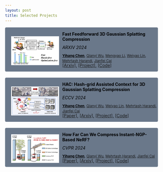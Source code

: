 ```yaml
---
layout: post
title: Selected Projects
---
```



<div style="margin-bottom: 20px;">

  <div style="display: flex; align-items: center; background-color: rgb(106, 120, 138); color: black; border-radius: 4px; overflow: hidden;">
    <div style="flex: 1;">
      <img src="/paper_fcgs_teaser.png" style="max-height: 105pt; margin-top: 12px; margin-left: 20px;">
    </div>
    <div style="flex: 2; padding-left: 1px; padding-top: 12px; padding-bottom: 13px; margin-left: 30px;">
      <p style="margin: 1px 0;"><b>Fast Feedforward 3D Gaussian Splatting Compression</b></p>
      <p style="margin: 10px 0;"><em>ARXIV 2024</em></p>
      <p style="margin: -1px 0;"><small><span style="font-weight: bold;"><u>Yihang Chen</u></span>, <a href="https://qianyiwu.github.io" target="_blank">Qianyi Wu</a>, <a href="https://scholar.google.com/citations?user=fAIEYrEAAAAJ&hl=zh-CN&oi=ao" target="_blank">Mengyao Li</a>, <a href="https://weiyaolin.github.io" target="_blank">Weiyao Lin</a>, <a href="https://sites.google.com/site/mehrtashharandi/" target="_blank">Mehrtash Harandi</a>, <a href="http://jianfei-cai.github.io" target="_blank">Jianfei Cai</a></small></p>
      <p style="margin: -1px 0;"><a href="https://arxiv.org/abs/xxxx.xxxxx" target="_blank">[Arxiv]</a>, <a href="https://yihangchen-ee.github.io/project_fcgs/" target="_blank">[Project]</a>, <a href="https://github.com/yihangchen-ee/fcgs/" target="_blank">[Code]</a></p>
    </div>
  </div>

</div>

<div style="margin-bottom: 20px;">

  <div style="display: flex; align-items: center; background-color: rgb(106, 120, 138); color: black; border-radius: 4px; overflow: hidden;">
    <div style="flex: 1;">
      <img src="/paper_hac_teaser.png" style="max-height: 105pt; margin-top: 12px; margin-left: 20px;">
    </div>
    <div style="flex: 2; padding-left: 1px; padding-top: 12px; padding-bottom: 13px; margin-left: 30px;">
      <p style="margin: 1px 0;"><b>HAC: Hash-grid Assisted Context for 3D Gaussian Splatting Compression</b></p>
      <p style="margin: 10px 0;"><em>ECCV 2024</em></p>
      <p style="margin: -1px 0;"><small><span style="font-weight: bold;"><u>Yihang Chen</u></span>, <a href="https://qianyiwu.github.io" target="_blank">Qianyi Wu</a>, <a href="https://weiyaolin.github.io" target="_blank">Weiyao Lin</a>, <a href="https://sites.google.com/site/mehrtashharandi/" target="_blank">Mehrtash Harandi</a>, <a href="http://jianfei-cai.github.io" target="_blank">Jianfei Cai</a></small></p>
      <p style="margin: -1px 0;"><a href="https://www.ecva.net/papers/eccv_2024/papers_ECCV/papers/01178.pdf" target="_blank">[Paper]</a>, <a href="https://arxiv.org/abs/2403.14530" target="_blank">[Arxiv]</a>, <a href="https://yihangchen-ee.github.io/project_hac/" target="_blank">[Project]</a>, <a href="https://github.com/yihangchen-ee/hac/" target="_blank">[Code]</a></p>
    </div>
  </div>

</div>


<div style="margin-bottom: 20px;">
  <div style="display: flex; align-items: center; background-color: rgb(106, 120, 138); color: black; border-radius: 4px; overflow: hidden;">
    <div style="flex: 1;">
      <img src="/paper_cnc_teaser.png" style="max-height: 105pt; margin-top: 12px; margin-left: 20px;">
    </div>
    <div style="flex: 2; padding-left: 1px; padding-top: 12px; padding-bottom: 13px; margin-left: 30px;">
      <p style="margin: 1px 0;"><b>How Far Can We Compress Instant-NGP-Based NeRF?</b></p>
      <p style="margin: 10px 0;"><em>CVPR 2024</em></p>
      <p style="margin: -1px 0;"><small><span style="font-weight: bold;"><u>Yihang Chen</u></span>, <a href="https://qianyiwu.github.io" target="_blank">Qianyi Wu</a>, <a href="https://sites.google.com/site/mehrtashharandi/" target="_blank">Mehrtash Harandi</a>, <a href="http://jianfei-cai.github.io" target="_blank">Jianfei Cai</a></small></p>
      <p style="margin: -1px 0;"><a href="https://openaccess.thecvf.com/content/CVPR2024/papers/Chen_How_Far_Can_We_Compress_Instant-NGP-Based_NeRF_CVPR_2024_paper.pdf" target="_blank">[Paper]</a>, <a href="https://arxiv.org/abs/2406.04101" target="_blank">[Arxiv]</a>, <a href="https://yihangchen-ee.github.io/project_cnc/" target="_blank">[Project]</a>, <a href="https://github.com/yihangchen-ee/cnc/" target="_blank">[Code]</a></p>
    </div>
  </div>

</div>




